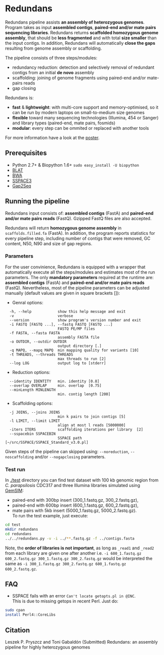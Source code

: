 # Redundans

Redundans pipeline assists **an assembly of heterozygous genomes**.  
Program takes as input **assembled contigs**, **paired-end and/or mate pairs sequencing libraries**. Redundans returns **scaffolded homozygous genome assembly**, that should be **less fragmented** and with total **size smaller** than the input contigs. In addition, Redundans will automatically **close the gaps** resulting from genome assembly or scaffolding. 

The pipeline consists of three steps/modules: 

- redundancy reduction: detection and selectively removal of redundant contigs from an initial **de novo** assembly
- scaffolding: joining of genome fragments using paired-end and/or mate-pairs reads
- gap closing

Redundans is: 
- **fast** & **lightweight**: with multi-core support and memory-optimised, so it can be run by modern laptops on small-to-medium size genomes
- **flexible** toward many sequencing technologies (Illumina, 454 or Sanger) and library types (paired-end, mate pairs, fosmids)
- **modular**: every step can be ommited or replaced with another tools

For more information have a look at the [poster](https://github.com/lpryszcz/redundans/blob/master/docs/poster.pdf).

## Prerequisites
- Python 2.7+ & Biopython 1.6+ `sudo easy_install -U biopython`
- [BLAT](https://genome.ucsc.edu/FAQ/FAQblat.html#blat3)
- [BWA](http://bio-bwa.sourceforge.net/)
- [SSPACE3](http://www.baseclear.com/genomics/bioinformatics/basetools/SSPACE)
- [Gap2Seq](http://www.cs.helsinki.fi/u/lmsalmel/Gap2Seq/)

## Running the pipeline
Redundans input consists of: **assembled contigs** (FastA) and **paired-end and/or mate pairs reads** (FastQ). Gzipped FastQ files are also accepted.  

Redundans will return **homozygous genome assembly** in `scaffolds.filled.fa` (FastA). In addition, the program reports statistics for every pipeline step, including number of contigs that were removed, GC content, N50, N90 and size of gap regions.   

### Parameters
For the user convinience, Redundans is equipped with a wrapper that automatically execute all the steps/modules and estimates most of the run parameters. The only **mandatory parameters** required at the runtime are: **assembled contigs** (FastA) and **paired-end and/or mate pairs reads** (FastQ). 
Nevertheless, most of the pipeline parameters can be adjusted manually (default values are given in square brackets []):  
- Genral options:
```
  -h, --help            show this help message and exit
  -v                    verbose
  --version             show program's version number and exit
  -i FASTQ [FASTQ ...], --fastq FASTQ [FASTQ ...]
                        FASTQ PE/MP files
  -f FASTA, --fasta FASTA
                        assembly FASTA file
  -o OUTDIR, --outdir OUTDIR
                        output directory [.]
  -q MAPQ, --mapq MAPQ  min mapping quality for variants [10]
  -t THREADS, --threads THREADS
                        max threads to run [2]
  --log LOG             output log to [stderr]
```
- Reduction options:
```
  --identity IDENTITY   min. identity [0.8]
  --overlap OVERLAP     min. overlap  [0.75]
  --minLength MINLENGTH
                        min. contig length [200]
```
- Scaffolding options:
```
  -j JOINS, --joins JOINS
                        min k pairs to join contigs [5]
  -l LIMIT, --limit LIMIT
                        align at most l reads [5000000]
  -iters ITERS          scaffolding iterations per library  [2]
  --sspacebin SSPACEBIN
                        SSPACE path  [~/src/SSPACE/SSPACE_Standard_v3.0.pl]
```
Given steps of the pipeline can skipped using: `--noreduction`, `--noscaffolding` and/or `--nogapclosing` parameters. 

### Test run
In [./test](https://github.com/lpryszcz/redundans/tree/master/test) directory you can find test dataset with 100 kb genomic region from *C. parapsilosis* CDC317 and three Illumina libraries simulated using [GemSIM](http://sourceforge.net/projects/gemsim/): 
- paired-end with 300bp insert (300_1.fastq.gz, 300_2.fastq.gz), 
- paired-end with 600bp insert (600_1.fastq.gz, 600_2.fastq.gz),  
- mate pairs with 5kb insert (5000_1.fastq.gz, 5000_2.fastq.gz).  
To run the test example, just execute: 
```bash
cd test
mkdir redundans 
cd redundans
../../redundans.py -v -i ../**.fastq.gz -f ../contigs.fasta
```

Note, the **order of libraries is not important**, as long as `_read1` and `_read2` from each library are given one after another i.e. `-i 600_1.fastq.gz 600_2.fastq.gz 300_1.fastq.gz 300_2.fastq.gz` would be interpreted the same as `-i 300_1.fastq.gz 300_2.fastq.gz 600_1.fastq.gz 600_2.fastq.gz`. 

## FAQ
- SSPACE fails with an error `Can't locate getopts.pl in @INC`.  
This is due to missing getops in recent Perl. Just do:
```bash
sudo cpan
install Perl4::CoreLibs
```

## Citation
Leszek P. Pryszcz and Toni Gabaldón (Submitted) Redundans: an assembly pipeline for highly heterozygous genomes 
